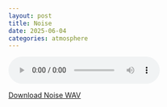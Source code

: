 ```yaml
---
layout: post
title: Noise
date: 2025-06-04
categories: atmosphere
---
```

<audio controls>
  <source src="/assets/audio/atmosphere/Atmos_Noise_brumalsaito.wav" type="audio/wav">
</audio>
<p><a href="/assets/audio/atmosphere/Atmos_Noise_brumalsaito.wav" download>Download Noise WAV</a></p>